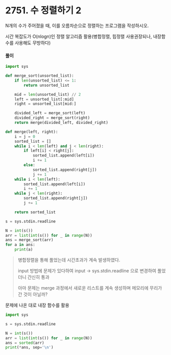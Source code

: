 # 2751. 수 정렬하기 2

N개의 수가 주어졌을 때, 이를 오름차순으로 정렬하는 프로그램을 작성하시오.

시간 복잡도가 O(nlogn)인 정렬 알고리즘 활용(병합정렬, 힙정렬 사용권장되나, 내장함수를 사용해도 무방하다)



#### 풀이

```python
import sys

def merge_sort(unsorted_list):
    if len(unsorted_list) <= 1:
        return unsorted_list

    mid = len(unsorted_list) // 2
    left = unsorted_list[:mid]
    right = unsorted_list[mid:]

    divided_left = merge_sort(left)
    divided_right = merge_sort(right)
    return merge(divided_left, divided_right)

def merge(left, right):
    i = j = 0
    sorted_list = []
    while i < len(left) and j < len(right):
        if left[i] < right[j]:
            sorted_list.append(left[i])
            i += 1
        else:
            sorted_list.append(right[j])
            j += 1
    while i < len(left):
        sorted_list.append(left[i])
        i += 1
    while j < len(right):
        sorted_list.append(right[j])
        j += 1

    return sorted_list

s = sys.stdin.readline

N = int(s())
arr = list(int(s()) for _ in range(N))
ans = merge_sort(arr)
for a in ans:
    print(a)
```

> 병합정렬을 통해 풀었는데 시간초과가 계속 발생하였다.
>
> input 방법에 문제가 있다하여 input -> sys.stdin.readline 으로 변경하여 풀었더니 간신히 통과
>
> 아마 문제는 merge 과정에서 새로운 리스트를 계속 생성하며 메모리에 무리가 간 것이 아닐까?



문제에 나온 대로 내장 함수를 활용

```python
import sys

s = sys.stdin.readline

N = int(s())
arr = list(int(s()) for _ in range(N))
ans = sorted(arr)
print(*ans, sep='\n')
```

